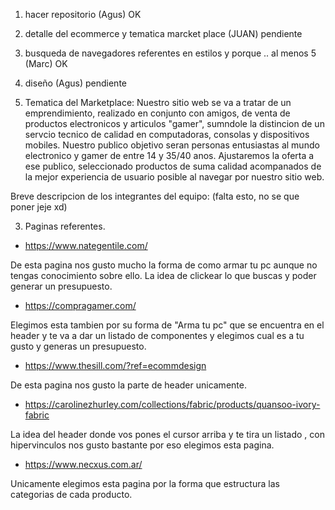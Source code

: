 
1) hacer repositorio (Agus) OK
2) detalle del ecommerce y tematica marcket place (JUAN) pendiente
3) busqueda de navegadores referentes en estilos y porque .. al menos 5 (Marc) OK
4) diseño (Agus) pendiente

2) Tematica del Marketplace:
Nuestro sitio web se va a tratar de un emprendimiento, realizado en conjunto con amigos, de venta de productos electronicos y articulos "gamer", sumndole la distincion de un servcio tecnico de calidad en computadoras, consolas y dispositivos mobiles. Nuestro publico objetivo seran personas entusiastas al mundo electronico y gamer de entre 14 y 35/40 anos. Ajustaremos la oferta a ese publico, seleccionado productos de suma calidad acompanados de la mejor experiencia de usuario posible al navegar por nuestro sitio web. 

Breve descripcion de los integrantes del equipo:
(falta esto, no se que poner jeje xd)

3) Paginas referentes.

- https://www.nategentile.com/

De esta pagina nos gusto mucho la forma de como armar tu pc aunque no tengas conocimiento sobre ello. La idea de clickear lo que buscas y poder generar un presupuesto.

- https://compragamer.com/

Elegimos esta tambien por su forma de "Arma tu pc" que se encuentra en el header y te va a dar un listado de componentes y elegimos cual es a tu gusto y generas un presupuesto.

- https://www.thesill.com/?ref=ecommdesign

De esta pagina nos gusto la parte de header unicamente.

- https://carolinezhurley.com/collections/fabric/products/quansoo-ivory-fabric

La idea del header donde vos pones el cursor arriba y te tira un listado , con hipervinculos nos gusto bastante por eso elegimos esta pagina.

- https://www.necxus.com.ar/

Unicamente elegimos esta pagina por la forma que estructura las categorias de cada producto.